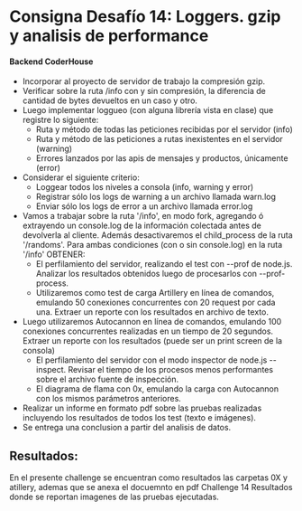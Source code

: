 # Consigna Desafío 14: Loggers. gzip y analisis de performance
#### Backend CoderHouse

- Incorporar al proyecto de servidor de trabajo la compresión gzip.
- Verificar sobre la ruta /info con y sin compresión, la diferencia de cantidad de bytes devueltos en un caso y otro.
- Luego implementar loggueo (con alguna librería vista en clase) que registre lo siguiente:
    - Ruta y método de todas las peticiones recibidas por el servidor (info)
    - Ruta y método de las peticiones a rutas inexistentes en el servidor (warning)
    - Errores lanzados por las apis de mensajes y productos, únicamente (error)
- Considerar el siguiente criterio:
    - Loggear todos los niveles a consola (info, warning y error)
    - Registrar sólo los logs de warning a un archivo llamada warn.log
    - Enviar sólo los logs de error a un archivo llamada error.log
- Vamos a trabajar sobre la ruta '/info', en modo fork, agregando ó extrayendo un console.log de la información colectada antes de devolverla al cliente. Además desactivaremos el child_process de la ruta '/randoms'. Para ambas condiciones (con o sin console.log) en la ruta '/info' OBTENER:
    - El perfilamiento del servidor, realizando el test con --prof de node.js. Analizar los resultados obtenidos luego de procesarlos con --prof-process. 
    - Utilizaremos como test de carga Artillery en línea de comandos, emulando 50 conexiones concurrentes con 20 request por cada una. Extraer un reporte con los resultados en archivo de texto.
- Luego utilizaremos Autocannon en línea de comandos, emulando 100 conexiones concurrentes realizadas en un tiempo de 20 segundos. Extraer un reporte con los resultados (puede ser un print screen de la consola)
    - El perfilamiento del servidor con el modo inspector de node.js --inspect. Revisar el tiempo de los procesos menos performantes sobre el archivo fuente de inspección.
    - El diagrama de flama con 0x, emulando la carga con Autocannon con los mismos parámetros anteriores.
- Realizar un informe en formato pdf sobre las pruebas realizadas incluyendo los resultados de todos los test (texto e imágenes). 
- Se entrega una conclusion a partir del analisis de datos.


## Resultados:

En el presente challenge se encuentran como resultados las carpetas 0X y atillery, ademas que se anexa el docuemnto en pdf Challenge 14 Resultados donde se reportan imagenes de las pruebas ejecutadas.

